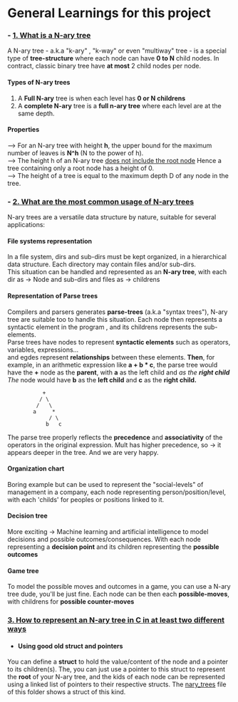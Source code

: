 # **General Learnings for this project**

### - [**1. What is a N-ary tree**](1)

A N-ary tree - a.k.a "k-ary" , "k-way" or even "multiway" tree - is a special type of **tree-structure** where each node can have **0 to N** child nodes. In contract, classic binary tree have **at most** 2 child nodes per node.
#### **Types of N-ary trees**<br>

1. A **Full N-ary** tree is when each level has **0 or N childrens**
2. A **complete N-ary** tree is a **full n-ary tree** where each level are at the same depth.

#### **Properties**

--> For an N-ary tree with height **h**, the upper bound for the maximum number of leaves is **N^h** (N to the power of h). <br>
--> The height h of an N-ary tree <u>does not include the root node</u> Hence a tree containing only a root node has a height of 0. <br>
--> The height of a tree is equal to the maximum depth D of any node in the tree.

### - [**2. What are the most common usage of N-ary trees**](2)

N-ary trees are a versatile data structure by nature, suitable for several applications: <br>

#### **File systems representation**

In a file system, dirs and sub-dirs must be kept organized, in a hierarchical data structure. Each directory may contain files and/or sub-dirs. <br>
This situation can be handled and represented as an **N-ary tree**, with each dir as -> Node and sub-dirs and files as -> childrens <br>

#### **Representation of Parse trees**

Compilers and parsers generates **parse-trees** (a.k.a "syntax trees"), N-ary tree are suitable too to handle this situation. Each node then represents a syntactic element in the program , and its childrens represents the sub-elements. <br>
Parse trees have nodes to represent **syntactic elements** such as operators, variables, expressions...<br> and egdes represent **relationships** between these elements.
**Then**, for example, in an arithmetic expression like **a + b * c**, the parse tree would have the **+** node as the **parent**, with **a** as the left child and <strong>*</strong> as the **right child** The <strong>*</strong> node would have **b** as the **left child** and **c** as the **right child.**
```
           +
		  / \
	     /   \
		a     *
		     / \
			b   c
```

The parse tree properly reflects the **precedence** and **associativity** of the operators in the original expression. Mult has higher precedence, so -> it appears deeper in the tree. And we are very happy.

#### **Organization chart**

Boring example but can be used to represent the "social-levels" of management in a company, each node representing person/position/level, with each 'childs' for peoples or positions linked to it.

#### **Decision tree**

More exciting -> Machine learning and artificial intelligence to model decisions and possible outcomes/consequences. With each node representing a **decision point** and its children representing the **possible outcomes**

#### **Game tree**

To model the possible moves and outcomes in a game, you can use a N-ary tree dude, you'll be just fine. Each node can be then each **possible-moves**, with childrens for **possible counter-moves**

### [**3. How to represent an N-ary tree in C in at least two different ways**](3)

- #### **Using good old struct and pointers**

You can define a **struct** to hold the value/content of the node and a pointer to its children(s). The, you can just use a pointer to this struct to represent the **root** of your N-ary tree, and the kids of each node can be represented using a linked list of pointers to their respective structs. The [nary_trees](./nary_trees.h) file of this folder shows a struct of this kind.



